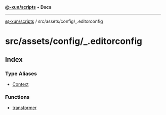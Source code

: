 [**@-xun/scripts**](../../../../README.md) • **Docs**

***

[@-xun/scripts](../../../../README.md) / src/assets/config/\_.editorconfig

# src/assets/config/\_.editorconfig

## Index

### Type Aliases

- [Context](type-aliases/Context.md)

### Functions

- [transformer](functions/transformer.md)
